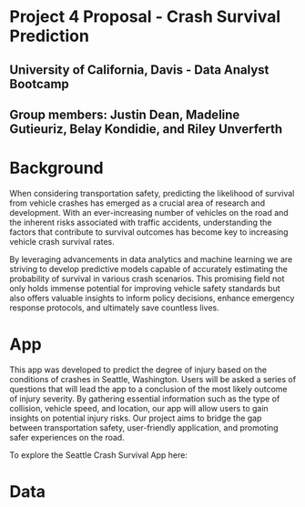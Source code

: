 # Project 4 Proposal - Crash Survival Prediction
## University of California, Davis - Data Analyst Bootcamp
## Group members: Justin Dean, Madeline Gutieuriz, Belay Kondidie, and Riley Unverferth   

# Background 
When considering  transportation safety, predicting the likelihood of survival from vehicle crashes has emerged as a crucial area of research and development. With an ever-increasing number of vehicles on the road and the inherent risks associated with traffic accidents, understanding the factors that contribute to survival outcomes has become key to increasing vehicle crash survival rates. 

By leveraging advancements in data analytics and machine learning we are striving to develop predictive models capable of accurately estimating the probability of survival in various crash scenarios. This promising field not only holds immense potential for improving vehicle safety standards but also offers valuable insights to inform policy decisions, enhance emergency response protocols, and ultimately save countless lives. 

# App
This app was developed to predict the degree of injury based on the conditions of crashes in Seattle, Washington. Users will be asked a series of questions that will lead the app to a conclusion of the most likely outcome of injury severity. By gathering essential information such as the type of collision, vehicle speed, and location, our app will allow users to gain insights on potential injury risks. Our project aims to bridge the gap between transportation safety, user-friendly application, and promoting safer experiences on the road.  

To explore the Seattle Crash Survival App here: 

# Data

